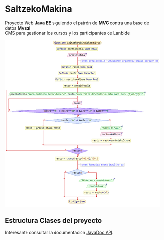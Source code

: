 # SaltzekoMakina
Proyecto Web **Java EE** siguiendo el patrón de **MVC** contra una base de datos **Mysql**\
CMS para gestionar los cursos y los participantes de Lanbide

![screenshot 1]( /dokumentazioa/SaltzekoMakinaEskatuDirua.png)

## Estructura Clases del proyecto

Interesante consultar la documentación [JavaDoc API](https://boguminillo.github.io/SaltzekoMakina/).
